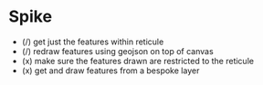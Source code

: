 # Spike

- (/) get just the features within reticule
- (/) redraw features using geojson on top of canvas
- (x) make sure the features drawn are restricted to the reticule
- (x) get and draw features from a bespoke layer
